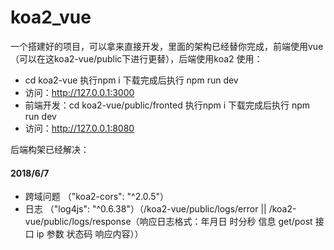 # koa2_vue

一个搭建好的项目，可以拿来直接开发，里面的架构已经替你完成，前端使用vue（可以在这koa2-vue/public下进行更替），后端使用koa2
使用：
* cd koa2-vue  执行npm i 下载完成后执行 npm run dev
* 访问：http://127.0.0.1:3000
* 前端开发：cd koa2-vue/public/fronted 执行npm i 下载完成后执行 npm run dev
* 访问：http://127.0.0.1:8080

后端构架已经解决：
#### 2018/6/7
* 跨域问题 （"koa2-cors": "^2.0.5"）
* 日志 （"log4js": "^0.6.38"）（/koa2-vue/public/logs/error || /koa2-vue/public/logs/response（响应日志格式：年月日 时分秒 信息 get/post 接口 ip 参数 状态码 响应内容））

